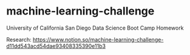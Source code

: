 # machine-learning-challenge
University of California San Diego Data Science Boot Camp Homework

Research: https://www.notion.so/machine-learning-challenge-d11dd543acd54dae93408335390e11b3
